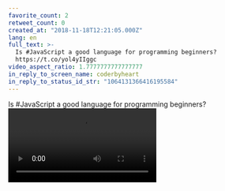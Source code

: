 ```yaml
---
favorite_count: 2
retweet_count: 0
created_at: "2018-11-18T12:21:05.000Z"
lang: en
full_text: >-
  Is #JavaScript a good language for programming beginners?
  https://t.co/yol4yIIggc
video_aspect_ratio: 1.7777777777777777
in_reply_to_screen_name: coderbyheart
in_reply_to_status_id_str: "1064131366416195584"
---
```


Is #JavaScript a good language for programming beginners?
![Embedded Video](https://twitter-media-coderbyheart.s3.eu-north-1.amazonaws.com/1064131378634268672-N7vUoeQmwedkmKkV.mp4)
